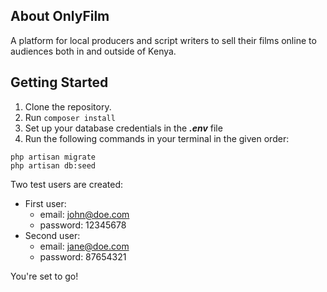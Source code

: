 ## About OnlyFilm

A platform for local producers and script writers to sell their films online to audiences both in and outside of Kenya.

## Getting Started

1. Clone the repository.
2. Run `composer install`
3. Set up your database credentials in the ***.env*** file
4. Run the following commands in your terminal in the given order:
```
php artisan migrate
php artisan db:seed
```
Two test users are created:
- First user:
  - email: john@doe.com
  - password: 12345678
- Second user:
  - email: jane@doe.com
  - password: 87654321
        
You're set to go!
